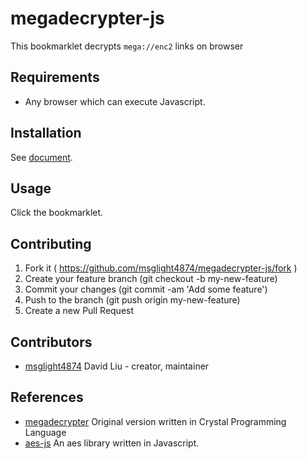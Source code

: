 # megadecrypter-js

This bookmarklet decrypts `mega://enc2` links on browser

## Requirements
- Any browser which can execute Javascript.

## Installation
See [document](https://msglight4874.github.io/megadecrypter-js/).
## Usage

Click the bookmarklet.

## Contributing

1. Fork it ( https://github.com/msglight4874/megadecrypter-js/fork )
2. Create your feature branch (git checkout -b my-new-feature)
3. Commit your changes (git commit -am 'Add some feature')
4. Push to the branch (git push origin my-new-feature)
5. Create a new Pull Request

## Contributors

- [msglight4874](https://github.com/msglight4874) David Liu - creator, maintainer

## References

- [megadecrypter](https://github.com/denysvitali/megadecrypter) Original version written in Crystal Programming Language
- [aes-js](https://github.com/ricmoo/aes-js) An aes library written in Javascript.
